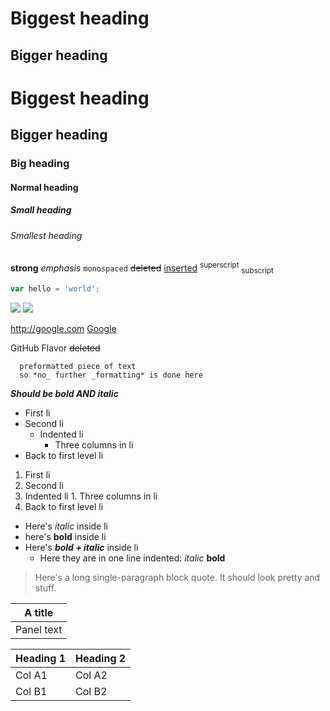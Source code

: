 # Biggest heading

## Bigger heading

# Biggest heading
## Bigger heading
### Big heading
#### Normal heading
##### Small heading
###### Smallest heading

**strong**
*emphasis*
`monospaced`
~~deleted~~
<ins>inserted</ins>
<sup>superscript</sup>
<sub>subscript</sub>

```javascript
var hello = 'world';
```

![](http://google.com/image)
[![](http://google.com/image)](http://google.com/link)

<http://google.com>
[Google](http://google.com)

GitHub Flavor
~~deleted~~

```
  preformatted piece of text
  so *no_ further _formatting* is done here
```

***Should be bold AND italic***

* First li
* Second li
  * Indented li
    * Three columns in li
* Back to first level li

1. First li
1. Second li
  1. Indented li
    1. Three columns in li
1. Back to first level li

* Here's *italic* inside li
* here's **bold** inside li
* Here's ***bold + italic*** inside li
  * Here they are in one line indented: *italic* **bold**

> Here's a long single-paragraph block quote. It should look pretty and stuff.


| A title |
| --- |
| Panel text |


|Heading 1|Heading 2|
| --- | --- |
|Col A1|Col A2|
|Col B1|Col B2|